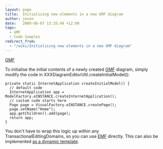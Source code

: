 ```yaml
---
layout: page
title:  Initialising new elements in a new GMF diagram
author: jevon
date:   2009-08-07 13:35:49 +12:00
tags:
  - GMF
  - Code Samples
redirect_from:
  - "/wiki/Initialising new elements in a new GMF diagram"
---
```


[GMF](GMF.md)

To initialise the initial contents of a newly created [GMF](GMF.md) diagram, simply modify the code in XXXDiagramEditorUtil.createInitialModel():

```
private static InternetApplication createInitialModel() {
  // default code
  InternetApplication app = ModelFactory.eINSTANCE.createInternetApplication();
  // custom code starts here
  Page page = VisualFactory.eINSTANCE.createPage();
  page.setName("Home");
  app.getChildren().add(page);
  return app;
}
```

You don't have to wrap this logic up within any TransactionalEditingDomains, so you can use [EMF](EMF.md) directly. This can also be implemented <a href="http://code.google.com/p/iaml/source/browse/trunk/org.openiaml.model/templates/aspects/xpt/editor/DiagramEditorUtil.xpt?spec=svn928&r=928">as a dynamic template</a>.
